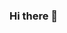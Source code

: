 ### Hi there 👋

<!--
**Mwai-jnr/mwai-jnr** is a ✨ _special_ ✨ repository because its `README.md` (this file) appears on your GitHub profile.

✨ ✨Am victor Mwai ✨ ✨

- 🔭 I’m currently working on my own personal Portfolio and a Hospital website
- 🌱 I’m currently learning Python Programming and Cloud computing.
- 👯 I’m looking to collaborate on simple project in Python as i advance...
- 🤔 I’m looking for help with Material on Cloud computing.
- 📫 How to reach me: mwaivictor07@gmail.com or @mwaivictor7 on twitter
-->
